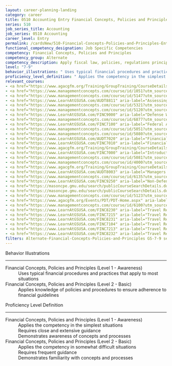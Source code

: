 ```yaml
---
layout: career-planning-landing
category: career
title: 0510 Accounting Entry Financial Concepts, Policies and Principles
series: 510
job_series_title: Accounting
job_series: 0510 Accounting
career_level: Entry
permalink: /cardsNew/510-Financial-Concepts-Policies-and-Principles-Entry
functional_competency_designation: Job Specific Competencies
competency: Financial Concepts, Policies and Principles
competency_group: Alternate
competency_description: Apply fiscal law, policies, regulations principles, standards, and procedures to financial management activities
level: "7-9"
behavior_illustrations: " Uses typical financial procedures and practices that apply to most situations ?  Applies knowledge of policies and procedures to ensure adherence to financial guidelines"
proficiency_level_definition: " Applies the competency in the simplest situations  Requires close and extensive guidance  Demonstrates awareness of concepts and processes ?  Applies the competency in somewhat difficult situations  Requires frequent guidance  Demonstrates familiarity with concepts and processes"
relevant_courses: 
- <a href="https://www.agacgfm.org/Training/GroupTraining/CourseDetails.aspx?ID=2" aria-label="Appropriations Law Principles - https://www.agacgfm.org/Training/GroupTraining/CourseDetails.aspx?ID=2">Appropriations Law Principles</a>, AGA
- <a href="https://www.managementconcepts.com/course/id/1051?utm_source=CFOportal&utm_medium=listing&utm_campaign=CFOTTEP&utm_id=23FM" aria-label="Appropriations Law for Contracting Professionals - https://www.managementconcepts.com/course/id/1051?utm_source=CFOportal&utm_medium=listing&utm_campaign=CFOTTEP&utm_id=23FM">Appropriations Law for Contracting Professionals</a>, Management Concepts
- <a href="https://www.managementconcepts.com/course/id/5147?utm_source=CFOportal&utm_medium=listing&utm_campaign=CFOTTEP&utm_id=23FM" aria-label="Appropriations Law for Revolving Funds and Reimbursables - https://www.managementconcepts.com/course/id/5147?utm_source=CFOportal&utm_medium=listing&utm_campaign=CFOTTEP&utm_id=23FM">Appropriations Law for Revolving Funds and Reimbursables</a>, Management Concepts
- <a href="https://www.LearnAtGSUSA.com/AUDT8811" aria-label="Assessing Financial Related Activities and Controls (AUDT8811) - https://www.LearnAtGSUSA.com/AUDT8811">Assessing Financial Related Activities and Controls (AUDT8811)</a>, Graduate School USA (GSUSA)
- <a href="https://www.managementconcepts.com/course/id/5321?utm_source=CFOportal&utm_medium=listing&utm_campaign=CFOTTEP&utm_id=23FM" aria-label="Budget Analyst's Essential Guide to Formulation, Justification, and Execution - https://www.managementconcepts.com/course/id/5321?utm_source=CFOportal&utm_medium=listing&utm_campaign=CFOTTEP&utm_id=23FM">Budget Analyst's Essential Guide to Formulation, Justification, and Execution</a>, Management Concepts
- <a href="https://www.managementconcepts.com/course/id/5120?utm_source=CFOportal&utm_medium=listing&utm_campaign=CFOTTEP&utm_id=23FM" aria-label="Budget Justification&#58; Effective Preparation and Submission - https://www.managementconcepts.com/course/id/5120?utm_source=CFOportal&utm_medium=listing&utm_campaign=CFOTTEP&utm_id=23FM">Budget Justification&#58; Effective Preparation and Submission</a>, Management Concepts
- <a href="https://www.LearnAtGSUSA.com/FINC9000" aria-label="Defense Working Capital Funds (FINC9000) - https://www.LearnAtGSUSA.com/FINC9000">Defense Working Capital Funds (FINC9000)</a>, Graduate School USA (GSUSA)
- <a href="https://www.managementconcepts.com/course/id/6877?utm_source=CFOportal&utm_medium=listing&utm_campaign=CFOTTEP&utm_id=23FM" aria-label="FPM 133 - Fundamentals of Business, Cost, & Financial Management - https://www.managementconcepts.com/course/id/6877?utm_source=CFOportal&utm_medium=listing&utm_campaign=CFOTTEP&utm_id=23FM">FPM 133 - Fundamentals of Business, Cost, & Financial Management</a>, Management Concepts
- <a href="https://www.LearnAtGSUSA.com/FINC7100" aria-label="Federal Appropriations Law (FINC7100) - https://www.LearnAtGSUSA.com/FINC7100">Federal Appropriations Law (FINC7100)</a>, Graduate School USA (GSUSA)
- <a href="https://www.managementconcepts.com/course/id/5051?utm_source=CFOportal&utm_medium=listing&utm_campaign=CFOTTEP&utm_id=23FM" aria-label="Federal Financial Management Overview - https://www.managementconcepts.com/course/id/5051?utm_source=CFOportal&utm_medium=listing&utm_campaign=CFOTTEP&utm_id=23FM">Federal Financial Management Overview</a>, Management Concepts
- <a href="https://www.managementconcepts.com/course/id/5080?utm_source=CFOportal&utm_medium=listing&utm_campaign=CFOTTEP&utm_id=23FM" aria-label="Federal Travel Regulation Workshop - TDY - https://www.managementconcepts.com/course/id/5080?utm_source=CFOportal&utm_medium=listing&utm_campaign=CFOTTEP&utm_id=23FM">Federal Travel Regulation Workshop - TDY</a>, Management Concepts
- <a href="https://www.LearnAtGSUSA.com/AUDT7020" aria-label="Financial Management Bootcamp for Federal Auditors (AUDT7020) - https://www.LearnAtGSUSA.com/AUDT7020">Financial Management Bootcamp for Federal Auditors (AUDT7020)</a>, Graduate School USA (GSUSA)
- <a href="https://www.LearnAtGSUSA.com/FINC7010" aria-label="Financial Management Bootcamp for New Federal Managers (FINC7010) - https://www.LearnAtGSUSA.com/FINC7010">Financial Management Bootcamp for New Federal Managers (FINC7010)</a>, Graduate School USA (GSUSA)
- <a href="https://www.agacgfm.org/Training/GroupTraining/CourseDetails.aspx?ID=32" aria-label="Internal Controls at the Operating Level&#58;  Practical Perspectives on Assessment, Evaluation and Reporting - https://www.agacgfm.org/Training/GroupTraining/CourseDetails.aspx?ID=32">Internal Controls at the Operating Level&#58;  Practical Perspectives on Assessment, Evaluation and Reporting</a>, AGA
- <a href="https://www.LearnAtGSUSA.com/FINC7000" aria-label="Introduction to Financial Management (FINC7000) - https://www.LearnAtGSUSA.com/FINC7000">Introduction to Financial Management (FINC7000)</a>, Graduate School USA (GSUSA)
- <a href="https://www.managementconcepts.com/course/id/5081?utm_source=CFOportal&utm_medium=listing&utm_campaign=CFOTTEP&utm_id=23FM" aria-label="Joint Travel Regulations Workshop - TDY - https://www.managementconcepts.com/course/id/5081?utm_source=CFOportal&utm_medium=listing&utm_campaign=CFOTTEP&utm_id=23FM">Joint Travel Regulations Workshop - TDY</a>, Management Concepts
- <a href="https://www.managementconcepts.com/course/id/4000?utm_source=CFOportal&utm_medium=listing&utm_campaign=CFOTTEP&utm_id=23FM" aria-label="Leadership and Management Skills for Non-Managers - https://www.managementconcepts.com/course/id/4000?utm_source=CFOportal&utm_medium=listing&utm_campaign=CFOTTEP&utm_id=23FM">Leadership and Management Skills for Non-Managers</a>, Management Concepts
- <a href="https://www.agacgfm.org/Training/GroupTraining/CourseDetails.aspx?ID=33" aria-label="Management's Responsibility for Enterprise Risk Management and Internal Controls - https://www.agacgfm.org/Training/GroupTraining/CourseDetails.aspx?ID=33">Management's Responsibility for Enterprise Risk Management and Internal Controls</a>, AGA
- <a href="https://www.LearnAtGSUSA.com/AUDT8003" aria-label="Managers and Auditors Roles in Assessing Internal Controls (AUDT8003) - https://www.LearnAtGSUSA.com/AUDT8003">Managers and Auditors Roles in Assessing Internal Controls (AUDT8003)</a>, Graduate School USA (GSUSA)
- <a href="https://www.managementconcepts.com/course/id/6135?utm_source=CFOportal&utm_medium=listing&utm_campaign=CFOTTEP&utm_id=23FM" aria-label="Managing Scope, Schedule, and Cost - https://www.managementconcepts.com/course/id/6135?utm_source=CFOportal&utm_medium=listing&utm_campaign=CFOTTEP&utm_id=23FM">Managing Scope, Schedule, and Cost</a>, Management Concepts
- <a href="https://www.LearnAtGSUSA.com/FINC9250" aria-label="Non-Defense Working Capital Funds (FINC9250) - https://www.LearnAtGSUSA.com/FINC9250">Non-Defense Working Capital Funds (FINC9250)</a>, Graduate School USA (GSUSA)
- <a href="https://masoncpe.gmu.edu/search/publicCourseSearchDetails.do?method=load&courseId=2409615" aria-label="PEBU 0372 Financial Statement Analysis - https://masoncpe.gmu.edu/search/publicCourseSearchDetails.do?method=load&courseId=2409615">PEBU 0372 Financial Statement Analysis</a>, George Mason University
- <a href="https://masoncpe.gmu.edu/search/publicCourseSearchDetails.do?method=load&courseId=2409614" aria-label="PEBU 0372 Financial Statement Analysis - https://masoncpe.gmu.edu/search/publicCourseSearchDetails.do?method=load&courseId=2409614">PEBU 0372 Financial Statement Analysis</a>, George Mason University
- <a href="https://www.managementconcepts.com/course/id/5123?utm_source=CFOportal&utm_medium=listing&utm_campaign=CFOTTEP&utm_id=23FM" aria-label="PPBE Workshop&#58; Defense Planning, Programming, Budgeting, and Execution - https://www.managementconcepts.com/course/id/5123?utm_source=CFOportal&utm_medium=listing&utm_campaign=CFOTTEP&utm_id=23FM">PPBE Workshop&#58; Defense Planning, Programming, Budgeting, and Execution</a>, Management Concepts
- <a href="https://www.agacgfm.org/Events/PDT/PDT-Home.aspx" aria-label="Professional Development Training (PDT) - multi-competency training - https://www.agacgfm.org/Events/PDT/PDT-Home.aspx">Professional Development Training (PDT) - multi-competency training</a>, AGA
- <a href="https://www.managementconcepts.com/course/id/6100?utm_source=CFOportal&utm_medium=listing&utm_campaign=CFOTTEP&utm_id=23FM" aria-label="Project Management Principles - https://www.managementconcepts.com/course/id/6100?utm_source=CFOportal&utm_medium=listing&utm_campaign=CFOTTEP&utm_id=23FM">Project Management Principles</a>, Management Concepts
- <a href="https://www.LearnAtGSUSA.com/FINC8230" aria-label="Travel Regulations for Defense Agencies, JTR (PCS Only) (FINC8230) - https://www.LearnAtGSUSA.com/FINC8230">Travel Regulations for Defense Agencies, JTR (PCS Only) (FINC8230)</a>, Graduate School USA (GSUSA)
- <a href="https://www.LearnAtGSUSA.com/FINC7215" aria-label="Travel Regulations for Defense Agencies, JTR (TDY Only) (FINC7215) - https://www.LearnAtGSUSA.com/FINC7215">Travel Regulations for Defense Agencies, JTR (TDY Only) (FINC7215)</a>, Graduate School USA (GSUSA)
- <a href="https://www.LearnAtGSUSA.com/FINC8231" aria-label="Travel Regulations for Defense Agencies, JTR (TDY and PCS) (FINC8231) - https://www.LearnAtGSUSA.com/FINC8231">Travel Regulations for Defense Agencies, JTR (TDY and PCS) (FINC8231)</a>, Graduate School USA (GSUSA)
- <a href="https://www.LearnAtGSUSA.com/FINC7104" aria-label="Travel Regulations for Non-Defense Agencies, FTR (PCS Only) (FINC7104) - https://www.LearnAtGSUSA.com/FINC7104">Travel Regulations for Non-Defense Agencies, FTR (PCS Only) (FINC7104)</a>, Graduate School USA (GSUSA)
- <a href="https://www.LearnAtGSUSA.com/FINC7213" aria-label="Travel Regulations for Non-Defense Agencies, FTR (TDY Only) (FINC7213) - https://www.LearnAtGSUSA.com/FINC7213">Travel Regulations for Non-Defense Agencies, FTR (TDY Only) (FINC7213)</a>, Graduate School USA (GSUSA)
- <a href="https://www.LearnAtGSUSA.com/FINC8232" aria-label="Travel Regulations for Non-Defense Agencies, FTR (TDY and PCS) (FINC8232) - https://www.LearnAtGSUSA.com/FINC8232">Travel Regulations for Non-Defense Agencies, FTR (TDY and PCS) (FINC8232)</a>, Graduate School USA (GSUSA)
filters: Alternate-Financial-Concepts-Policies-and-Principles GS-7-9 series-0510
---
```


<div class="desktop:grid-col-6 margin-y-3">
  <div class="border-top-2 bg-white padding-3 shadow-5 height-full members-hover border-1px button-border border-top-blue radius-lg">
    <p class="text-bold label-color font-size-21">Behavior Illustrations</p>
    <hr class="hr-green"/>
    <dl class="text-base card-content-color"><dt>Financial Concepts, Policies and Principles (Level 1 - Awareness)</dt><dd>Uses typical financial procedures and practices that apply to most situations</dd><dt>Financial Concepts, Policies and Principles (Level 2 - Basic)</dt><dd>Applies knowledge of policies and procedures to ensure adherence to financial guidelines</dd></dl>
  </div>
</div>
<div class="desktop:grid-col-6 margin-y-3">
  <div class="border-top-2 bg-white padding-3 shadow-5 height-full members-hover border-1px button-border border-top-blue radius-lg">
    <p class="text-bold label-color font-size-21">Proficiency Level Definition</p>
     <hr class="hr-green"/>
    <dl class="text-base card-content-color"><dt>Financial Concepts, Policies and Principles (Level 1 - Awareness)</dt><dd>Applies the competency in the simplest situations </dd><dd>Requires close and extensive guidance </dd><dd>Demonstrates awareness of concepts and processes</dd><dt>Financial Concepts, Policies and Principles (Level 2 - Basic)</dt><dd>Applies the competency in somewhat difficult situations </dd><dd>Requires frequent guidance </dd><dd>Demonstrates familiarity with concepts and processes</dd></dl>
  </div>
</div>